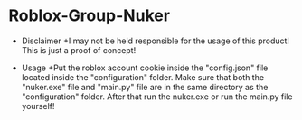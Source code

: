 # Roblox-Group-Nuker

+ Disclaimer
  +I may not be held responsible for the usage of this product! This is just a proof of concept!
 
+ Usage
  +Put the roblox account cookie inside the "config.json" file located inside the "configuration" folder. Make sure that both the "nuker.exe" file and "main.py" file are in the same directory as the "configuration" folder. After that run the nuker.exe or run the main.py file yourself!
 
 
